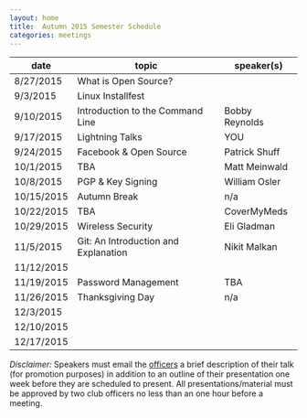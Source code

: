 ```yaml
---
layout: home
title:  Autumn 2015 Semester Schedule
categories: meetings
---
```


| date       | topic                                 | speaker(s)      |
|------------|---------------------------------------|-----------------|
| 8/27/2015  | What is Open Source?                  |                 |
| 9/3/2015   | Linux Installfest                     |                 |
| 9/10/2015  | Introduction to the Command Line      | Bobby Reynolds  |
| 9/17/2015  | Lightning Talks                       | YOU             |
| 9/24/2015  | Facebook & Open Source                | Patrick Shuff   |
| 10/1/2015  | TBA                                   | Matt Meinwald   |
| 10/8/2015  | PGP & Key Signing                     | William Osler   |
| 10/15/2015 | Autumn Break                          | n/a             |
| 10/22/2015 | TBA                                   | CoverMyMeds     |
| 10/29/2015 | Wireless Security                     | Eli Gladman     |
| 11/5/2015  | Git: An Introduction and Explanation  | Nikit Malkan    |
| 11/12/2015 |                                       |                 |
| 11/19/2015 | Password Management                   | TBA             |
| 11/26/2015 | Thanksgiving Day                      | n/a             |
| 12/3/2015  |                                       |                 |
| 12/10/2015 |                                       |                 |
| 12/17/2015 |                                       |                 |

*Disclaimer:*
Speakers must email the <a href="mailto:info@opensource.osu.edu">officers</a> a brief description of their talk (for promotion purposes) in addition to an outline of their presentation one week before they are scheduled to present. All presentations/material must be approved by two club officers no less than an one hour before a meeting.
